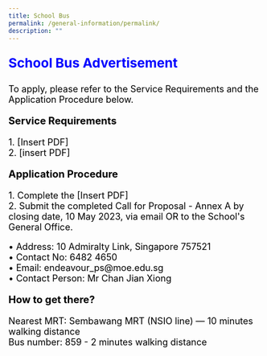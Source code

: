 ```yaml
---
title: School Bus
permalink: /general-information/permalink/
description: ""
---
```

<p style="text-align:left;font-size: 26px; color: blue; font-weight: bold;">School Bus Advertisement</p>

<p style="text-align:left;font-size: 18px; color: black;">To apply, please refer to the Service Requirements and the Application Procedure below.</p>
<p style="text-align:left;font-size:20px; color: black; font-weight: bold;">Service Requirements</p>
<p style="text-align:left;font-size:18px; color: black;">
1.  [Insert PDF]<br>
2.  [insert PDF]</p>



<p style="text-align:left;font-size:20px; color: black; font-weight: bold;">Application Procedure</p>

<p style="text-align:left;font-size:18px; color: black;">
1. Complete the [Insert PDF] <br>
2. Submit the completed Call for Proposal - Annex A by closing date, 10 May 2023, 
	via email OR to the School's General Office.</p>


<p style="text-align:left;font-size:18px; color: black;">• Address: 10 Admiralty Link, Singapore 757521<br>
• Contact No: 6482 4650<br>
• Email: endeavour_ps@moe.edu.sg<br>
• Contact Person: Mr Chan Jian Xiong</p>

<p style="text-align:left;font-size:20px; color: black; font-weight: bold;">How to get there?</p>
<p style="text-align:left;font-size:18px; color: black;">Nearest MRT: Sembawang MRT (NSIO line) — 10 minutes walking distance <br>
Bus number: 859 - 2 minutes walking distance</p>



